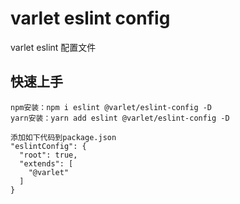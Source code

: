 # varlet eslint config
varlet eslint 配置文件
## 快速上手
```
npm安装：npm i eslint @varlet/eslint-config -D
yarn安装：yarn add eslint @varlet/eslint-config -D
```

```
添加如下代码到package.json
"eslintConfig": {
  "root": true,
  "extends": [
    "@varlet"
  ]
}
```

